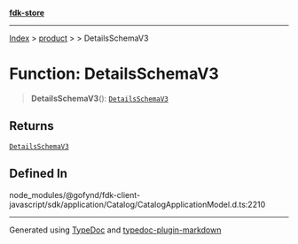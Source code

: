 [**fdk-store**](../../../README.md)
***

[Index](../../../API.md) > [product](../../README.md) > [<internal>](../README.md) > DetailsSchemaV3

# Function: DetailsSchemaV3

> **DetailsSchemaV3**(): [`DetailsSchemaV3`](../type-aliases/type-alias.DetailsSchemaV3.md)

## Returns

[`DetailsSchemaV3`](../type-aliases/type-alias.DetailsSchemaV3.md)

## Defined In

node\_modules/@gofynd/fdk-client-javascript/sdk/application/Catalog/CatalogApplicationModel.d.ts:2210

***
Generated using [TypeDoc](https://typedoc.org/) and [typedoc-plugin-markdown](https://www.npmjs.com/package/typedoc-plugin-markdown)
